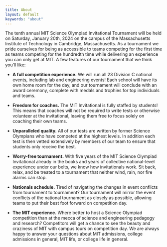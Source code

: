 ```yaml
---
title: About
layout: default
keywords: "about"
---
```


The tenth annual MIT Science Olympiad Invitational Tournament will be held on Saturday, January 20th, 2024 on the campus of the Massachusetts Institute of Technology in Cambridge, Massachusetts. As a tournament we pride ourselves for being as accessible to teams competing for the first time as teams competing for the hundredth time while delivering an experience you can only get at MIT. A few features of our tournament that we think you’ll like:

-   **A full competition experience.** We will run all 23 Division C national events, including lab and engineering events! Each school will have its own home room for the day, and our tournament will conclude with an award ceremony, complete with medals and trophies for top individuals and teams.

-   **Freedom for coaches.** The MIT Invitational is fully staffed by students! This means that coaches will not be required to write tests or otherwise volunteer at the invitational, leaving them free to focus solely on coaching their own teams.

-   **Unparalleled quality.** All of our tests are written by former Science Olympians who have competed at the highest levels. In addition each test is then vetted extensively by members of our team to ensure that students only receive the best.

-   **Worry-free tournament.** With five years of the MIT Science Olympiad Invitational already in the books and years of collective national-level experience under our belts, we know how invitationals work. Sit back, relax, and be treated to a tournament that neither wind, rain, nor fire alarms can stop.

-   **Nationals schedule.** Tired of navigating the changes in event conflicts from tournament to tournament? Our tournament will mirror the event conflicts of the national tournament as closely as possible, allowing teams to put their best foot forward on competition day.

-   **The MIT experience.** Where better to host a Science Olympiad competition than at the mecca of science and engineering pedagogy and research? Competitors will get a chance to see the beauty and craziness of MIT with campus tours on competition day. We are always happy to answer your questions about MIT admissions, college admissions in general, MIT life, or college life in general.
